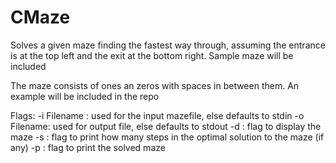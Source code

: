 # CMaze
Solves a given maze finding the fastest way through, assuming the entrance is at the top left and the exit at the bottom right. Sample maze will be included

The maze consists of ones an zeros with spaces in between them. An example will be included in the repo

Flags:
-i Filename : used for the input mazefile, else defaults to stdin
-o Filename: used for output file, else defaults to stdout
-d : flag to display the maze
-s : flag to print how many steps in the optimal solution to the maze (if any)
-p : flag to print the solved maze
